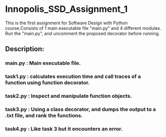 # Innopolis_SSD_Assignment_1


This is the first assignment for Software Design with Python course.Consists of 1 main executable file "main.py" and 4 different modules.
Run the "main.py", and uncomment the proposed decorator before running.

## Description:
### main.py  : Main executable file.
### task1.py : calculates execution time and call traces of a function using function decorator.
### task2.py : Inspect and manipulate function objects.
### task3.py : Using a class decorator, and dumps the output to a .txt file, and rank the functions.
### task4.py : Like task 3 but it encounters an error.















